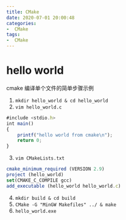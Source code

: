 ```yaml
---
title: CMake
date: 2020-07-01 20:00:48
categories: 
-  CMake
tags:
-  CMake
---
```


# hello world
cmake 编译单个文件的简单步骤示例

1. `mkdir hello_world & cd hello_world`
2. `vim hello_world.c`

``` javascript
#include <stdio.h>
int main()
{
	printf("hello world from cmake\n");
	return 0;
}
```
3. `vim CMakeLists.txt`

``` javascript
cmake_minimum_required (VERSION 2.9)
project (hello_world)
set(CMAKE_C_COMPILE gcc)
add_executable (hello_world hello_world.c)
```
4. `mkdir build & cd build`
5. `CMake -G "MinGW Makefiles" ../ & make`
6. `hello_world.exe`

# 